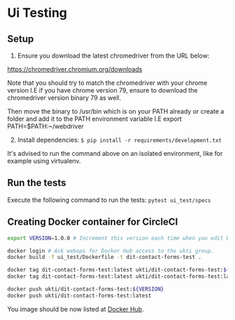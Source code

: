 # Ui Testing

## Setup

1) Ensure you download the latest chromedriver from the URL below:

https://chromedriver.chromium.org/downloads

Note that you should try to match the chromedriver with your chrome version I.E if you have chrome version 79, ensure to download the chromedriver version binary 79 as well.

Then move the binary to /usr/bin which is on your PATH already or create a folder and add it to the PATH environment variable I.E export PATH=$PATH:~/webdriver

2) Install dependencies: `$ pip install -r requirements/development.txt`

It's advised to run the command above on an isolated environment, like for example using virtualenv.

## Run the tests

Execute the following command to run the tests: `pytest ui_test/specs`

## Creating Docker container for CircleCI

```bash
export VERSION=1.0.0 # Increment this version each time when you edit Dockerfile.

docker login # Ask webops for Docker Hub access to the ukti group.
docker build -f ui_test/Dockerfile -t dit-contact-forms-test .

docker tag dit-contact-forms-test:latest ukti/dit-contact-forms-test:${VERSION}
docker tag dit-contact-forms-test:latest ukti/dit-contact-forms-test:latest

docker push ukti/dit-contact-forms-test:${VERSION}
docker push ukti/dit-contact-forms-test:latest
```

You image should be now listed at [Docker Hub](https://cloud.docker.com/u/ukti/repository/docker/ukti/dit-contact-forms-test/tags).
